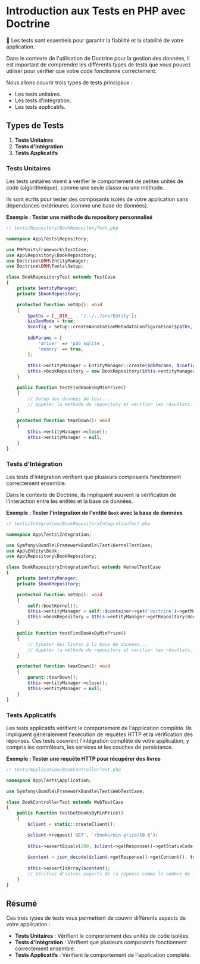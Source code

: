 # Introduction aux Tests en PHP avec Doctrine

🍨 Les tests sont essentiels pour garantir la fiabilité et la stabilité de votre application. 

Dans le contexte de l'utilisation de Doctrine pour la gestion des données, il est important de comprendre les différents types de tests que vous pouvez utiliser pour vérifier que votre code fonctionne correctement. 

Nous allons couvrir trois types de tests principaux : 

- Les tests unitaires.
- Les tests d'intégration.
- Les tests applicatifs.

## Types de Tests

1. **Tests Unitaires**
2. **Tests d'Intégration**
3. **Tests Applicatifs**

### Tests Unitaires

Les tests unitaires visent à vérifier le comportement de petites unités de code (algorithmique), comme une seule classe ou une méthode.

Ils sont écrits pour tester des composants isolés de votre application sans dépendances extérieures (comme une base de données).

**Exemple : Tester une méthode du repository personnalisé**

```php
// tests/Repository/BookRepositoryTest.php

namespace App\Tests\Repository;

use PHPUnit\Framework\TestCase;
use App\Repository\BookRepository;
use Doctrine\ORM\EntityManager;
use Doctrine\ORM\Tools\Setup;

class BookRepositoryTest extends TestCase
{
    private $entityManager;
    private $bookRepository;

    protected function setUp(): void
    {
        $paths = [__DIR__ . '/../../src/Entity'];
        $isDevMode = true;
        $config = Setup::createAnnotationMetadataConfiguration($paths, $isDevMode);
        
        $dbParams = [
            'driver' => 'pdo_sqlite',
            'memory' => true,
        ];
        
        $this->entityManager = EntityManager::create($dbParams, $config);
        $this->bookRepository = new BookRepository($this->entityManager, $this->entityManager->getClassMetadata(Book::class));
    }

    public function testFindBooksByMinPrice()
    {
        // Setup des données de test...
        // Appeler la méthode du repository et vérifier les résultats...
    }

    protected function tearDown(): void
    {
        $this->entityManager->close();
        $this->entityManager = null;
    }
}
```

### Tests d'Intégration

Les tests d'intégration vérifient que plusieurs composants fonctionnent correctement ensemble. 

Dans le contexte de Doctrine, ils impliquent souvent la vérification de l'interaction entre les entités et la base de données.

**Exemple : Tester l'intégration de l'entité `Book` avec la base de données**

```php
// tests/Integration/BookRepositoryIntegrationTest.php

namespace App\Tests\Integration;

use Symfony\Bundle\FrameworkBundle\Test\KernelTestCase;
use App\Entity\Book;
use App\Repository\BookRepository;

class BookRepositoryIntegrationTest extends KernelTestCase
{
    private $entityManager;
    private $bookRepository;

    protected function setUp(): void
    {
        self::bootKernel();
        $this->entityManager = self::$container->get('doctrine')->getManager();
        $this->bookRepository = $this->entityManager->getRepository(Book::class);
    }

    public function testFindBooksByMinPrice()
    {
        // Ajouter des livres à la base de données...
        // Appeler la méthode du repository et vérifier les résultats...
    }

    protected function tearDown(): void
    {
        parent::tearDown();
        $this->entityManager->close();
        $this->entityManager = null;
    }
}
```

### Tests Applicatifs

Les tests applicatifs vérifient le comportement de l'application complète. Ils impliquent généralement l'exécution de requêtes HTTP et la vérification des réponses. Ces tests couvrent l'intégration complète de votre application, y compris les contrôleurs, les services et les couches de persistance.

**Exemple : Tester une requête HTTP pour récupérer des livres**

```php
// tests/Application/BookControllerTest.php

namespace App\Tests\Application;

use Symfony\Bundle\FrameworkBundle\Test\WebTestCase;

class BookControllerTest extends WebTestCase
{
    public function testGetBooksByMinPrice()
    {
        $client = static::createClient();

        $client->request('GET', '/books/min-price/10.0');
        
        $this->assertEquals(200, $client->getResponse()->getStatusCode());
        
        $content = json_decode($client->getResponse()->getContent(), true);
        
        $this->assertIsArray($content);
        // Vérifiez d'autres aspects de la réponse comme le nombre de livres, les valeurs, etc.
    }
}
```

## Résumé

Ces trois types de tests vous permettent de couvrir différents aspects de votre application :

- **Tests Unitaires** : Vérifient le comportement des unités de code isolées.
- **Tests d'Intégration** : Vérifient que plusieurs composants fonctionnent correctement ensemble.
- **Tests Applicatifs** : Vérifient le comportement de l'application complète.
